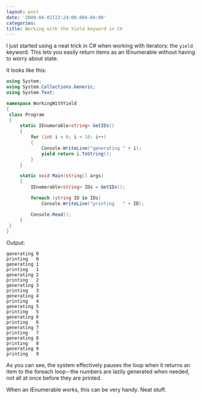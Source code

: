 ```yaml
---
layout: post
date: '2009-04-01T22:24:00.004-04:00'
categories:
title: Working with the Yield keyword in C#
---
```


I just started using a neat trick in C# when working with iterators: the `yield` keyword. This lets you easily return items as an IEnumerable without having to worry about state.

It looks like this:

```cs
using System;
using System.Collections.Generic;
using System.Text;

namespace WorkingWithYield
{
 class Program
 {
     static IEnumerable<string> GetIDs()
     {
         for (int i = 0; i < 10; i++)
         {
             Console.WriteLine("generating " + i);
             yield return i.ToString();
         }
     }

     static void Main(string[] args)
     {
         IEnumerable<string> IDs = GetIDs();

         foreach (string ID in IDs)
             Console.WriteLine("printing   " + ID);

         Console.Read();
     }
 }
}
```

Output:

```
generating 0
printing   0
generating 1
printing   1
generating 2
printing   2
generating 3
printing   3
generating 4
printing   4
generating 5
printing   5
generating 6
printing   6
generating 7
printing   7
generating 8
printing   8
generating 9
printing   9
```

As you can see, the system effectively pauses the loop when it returns an item to the foreach loop--the numbers are lazily generated when needed, not all at once before they are printed.

When an IEnumerable works, this can be very handy. Neat stuff.